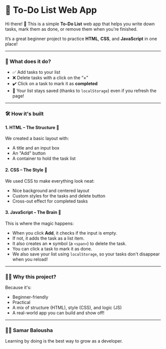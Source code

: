 # 📝 To-Do List Web App

Hi there! 👋
This is a simple **To-Do List** web app that helps you write down tasks, mark them as done, or remove them when you're finished.

It’s a great beginner project to practice **HTML**, **CSS**, and **JavaScript** in one place!

---

### 🚀 What does it do?

* ✅ Add tasks to your list
* ❌ Delete tasks with a click on the “×”
* ✔️ Click on a task to mark it as **completed**
* 📌 Your list stays saved (thanks to `localStorage`) even if you refresh the page!

---

### 🛠️ How it's built

#### 1. **HTML** – The Structure 🧱

We created a basic layout with:

* A title and an input box
* An "Add" button
* A container to hold the task list

#### 2. **CSS** – The Style 🎨

We used CSS to make everything look neat:

* Nice background and centered layout
* Custom styles for the tasks and delete button
* Cross-out effect for completed tasks

#### 3. **JavaScript** – The Brain 🧠

This is where the magic happens:

* When you click **Add**, it checks if the input is empty.
* If not, it adds the task as a list item.
* It also creates an **×** symbol (a `<span>`) to delete the task.
* You can click a task to mark it as done.
* We also save your list using `localStorage`, so your tasks don't disappear when you reload!

---

### 👩‍💻 Why this project?

Because it's:

* Beginner-friendly
* Practical
* A mix of structure (HTML), style (CSS), and logic (JS)
* A real-world app you can build and show off!


---

### 🧑‍🎓 Samar Balousha 

Learning by doing is the best way to grow as a developer.


